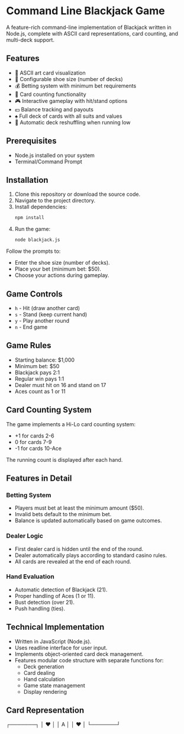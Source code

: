 # Command Line Blackjack Game

A feature-rich command-line implementation of Blackjack written in Node.js, complete with ASCII card representations, card counting, and multi-deck support.

## Features

- 🎴 ASCII art card visualization
- 🎲 Configurable shoe size (number of decks)
- 💰 Betting system with minimum bet requirements
- 🔢 Card counting functionality
- 🎮 Interactive gameplay with hit/stand options
- 💵 Balance tracking and payouts
- ♠️ Full deck of cards with all suits and values
- 🔄 Automatic deck reshuffling when running low

## Prerequisites

- Node.js installed on your system
- Terminal/Command Prompt

## Installation

1. Clone this repository or download the source code.
2. Navigate to the project directory.
3. Install dependencies:
    ```bash
    npm install
    ```
4. Run the game:
    ```bash
    node blackjack.js
    ```

Follow the prompts to:
- Enter the shoe size (number of decks).
- Place your bet (minimum bet: $50).
- Choose your actions during gameplay.

## Game Controls

- `h` - Hit (draw another card)
- `s` - Stand (keep current hand)
- `y` - Play another round
- `n` - End game

## Game Rules

- Starting balance: $1,000
- Minimum bet: $50
- Blackjack pays 2:1
- Regular win pays 1:1
- Dealer must hit on 16 and stand on 17
- Aces count as 1 or 11

## Card Counting System

The game implements a Hi-Lo card counting system:

- +1 for cards 2-6
- 0 for cards 7-9
- -1 for cards 10-Ace

The running count is displayed after each hand.

## Features in Detail

### Betting System

- Players must bet at least the minimum amount ($50).
- Invalid bets default to the minimum bet.
- Balance is updated automatically based on game outcomes.

### Dealer Logic

- First dealer card is hidden until the end of the round.
- Dealer automatically plays according to standard casino rules.
- All cards are revealed at the end of each round.

### Hand Evaluation

- Automatic detection of Blackjack (21).
- Proper handling of Aces (1 or 11).
- Bust detection (over 21).
- Push handling (ties).

## Technical Implementation

- Written in JavaScript (Node.js).
- Uses readline interface for user input.
- Implements object-oriented card deck management.
- Features modular code structure with separate functions for:
  - Deck generation
  - Card dealing
  - Hand calculation
  - Game state management
  - Display rendering

## Card Representation

┌───────┐
│   ♥️   │
│   A   │
│   ♥️   │
└───────┘